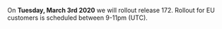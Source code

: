 On **Tuesday, March 3rd 2020** we will rollout release 172. Rollout for EU customers is scheduled between 9-11pm (UTC).
